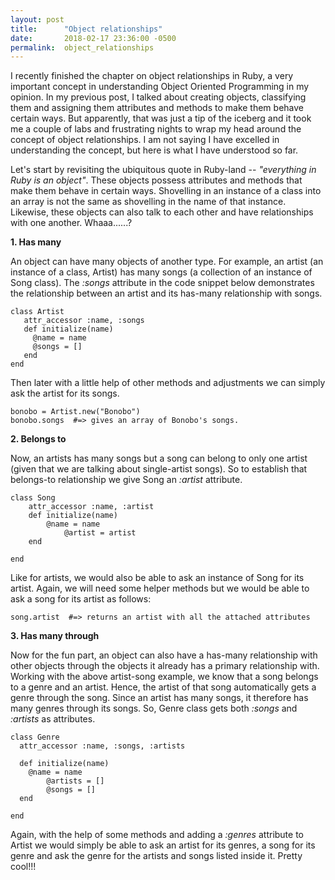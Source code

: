 ```yaml
---
layout: post
title:      "Object relationships"
date:       2018-02-17 23:36:00 -0500
permalink:  object_relationships
---
```


I recently finished the chapter on object relationships in Ruby, a very important concept in understanding Object Oriented Programming in my opinion. In my previous post, I talked about creating objects, classifying them and assigning them attributes and methods to make them behave certain ways. But apparently, that was just a tip of the iceberg and it took me a couple of labs and frustrating nights to wrap my head around the concept of object relationships. I am not saying I have excelled in understanding the concept, but here is what I have understood so far.

Let's start by revisiting the ubiquitous quote in Ruby-land -- *"everything in Ruby is an object"*. These objects possess attributes and methods that make them behave in certain ways. Shovelling in an instance of a class into an array is not the same as shovelling in the name of that instance. Likewise, these objects can also talk to each other and have relationships with one another. Whaaa......?

**1. Has many**

An object can have many objects of another type. For example, an artist (an instance of a class, Artist)  has many songs (a collection of an instance of Song class). The *:songs* attribute in the code snippet below demonstrates the relationship between an artist and its has-many relationship with songs.
 
 ```
class Artist
    attr_accessor :name, :songs
    def initialize(name)
      @name = name
      @songs = []         
    end
end
 
```
Then later with a little help of other methods and adjustments we can simply ask the artist for its songs.
```
bonobo = Artist.new("Bonobo")
bonobo.songs  #=> gives an array of Bonobo's songs.
```


**2. Belongs to**

Now, an artists has many songs but a song can belong to only one artist (given that we are talking about single-artist songs). So to establish that belongs-to relationship we give Song an *:artist* attribute.

```
class Song
    attr_accessor :name, :artist
    def initialize(name)
	    @name = name
			@artist = artist
	end
		
end
```
Like for artists, we would also be able to ask an instance of Song for its artist. Again, we will need some helper methods  but we would be able to ask a song for its artist as follows:
```
song.artist  #=> returns an artist with all the attached attributes
```

**3. Has many through**

Now for the fun part, an object can also have a has-many relationship with other objects through the objects it already has a primary relationship with. Working with the above artist-song example, we know that a song belongs to a genre and an artist. Hence, the artist of that song automatically gets a genre through the song. Since an artist has many songs, it therefore has many genres through its songs. So, Genre class gets both *:songs* and *:artists* as attributes.

```
class Genre
  attr_accessor :name, :songs, :artists

  def initialize(name)
    @name = name
		@artists = []
		@songs = []
  end
	
end
```
Again, with the help of some methods and adding a *:genres* attribute to Artist we would simply be able to ask an artist for its genres, a song for its genre and ask the genre for the artists and songs listed inside it. Pretty cool!!!





